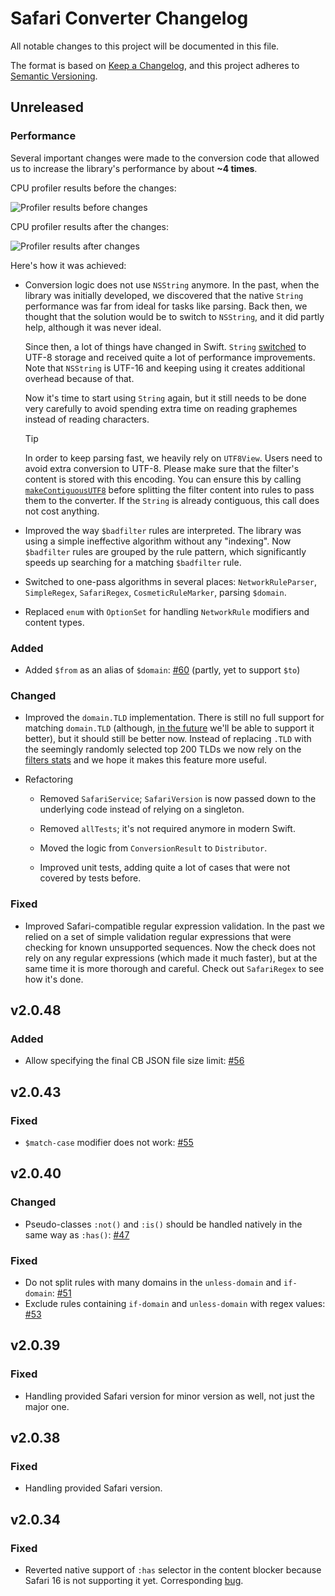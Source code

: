 # Safari Converter Changelog

All notable changes to this project will be documented in this file.

The format is based on [Keep a Changelog](https://keepachangelog.com/en/1.0.0/),
and this project adheres to [Semantic Versioning](https://semver.org/spec/v2.0.0.html).

## Unreleased

### Performance

Several important changes were made to the conversion code that allowed us to
increase the library's performance by about **~4 times**.

CPU profiler results before the changes:

![Profiler results before changes][profilebefore]

CPU profiler results after the changes:

![Profiler results after changes][profileafter]

Here's how it was achieved:

- Conversion logic does not use `NSString` anymore. In the past, when the
  library was initially developed, we discovered that the native `String`
  performance was far from ideal for tasks like parsing. Back then, we thought
  that the solution would be to switch to `NSString`, and it did partly help,
  although it was never ideal.

  Since then, a lot of things have changed in Swift. `String`
  [switched][swiftutf8] to UTF-8 storage and received quite a lot of performance
  improvements. Note that `NSString` is UTF-16 and keeping using it creates
  additional overhead because of that.

  Now it's time to start using `String` again, but it still needs to be done
  very carefully to avoid spending extra time on reading graphemes instead of
  reading characters.

  > [!TIP]
  > In order to keep parsing fast, we heavily rely on `UTF8View`. Users need to
  > avoid extra conversion to UTF-8. Please make sure that the filter's content
  > is stored with this encoding. You can ensure this by calling
  > [`makeContiguousUTF8`][makecontiguousutf8] before splitting the filter
  > content into rules to pass them to the converter. If the `String` is already
  > contiguous, this call does not cost anything.
- Improved the way `$badfilter` rules are interpreted. The library was using a
  simple ineffective algorithm without any "indexing". Now `$badfilter` rules
  are grouped by the rule pattern, which significantly speeds up searching for
  a matching `$badfilter` rule.
- Switched to one-pass algorithms in several places: `NetworkRuleParser`,
  `SimpleRegex`, `SafariRegex`, `CosmeticRuleMarker`, parsing `$domain`.
- Replaced `enum` with `OptionSet` for handling `NetworkRule` modifiers and
  content types.

[profilebefore]: https://cdn.adtidy.org/content/blog/articles/safari_converter_2_1/profile_before.png
[profileafter]: https://cdn.adtidy.org/content/blog/articles/safari_converter_2_1/profile_after.png
[swiftutf8]: https://www.swift.org/blog/utf8-string/
[makecontiguousutf8]: https://developer.apple.com/documentation/swift/string/makecontiguousutf8()

### Added

- Added `$from` as an alias of `$domain`: [#60] (partly, yet to support `$to`)

[#60]: https://github.com/AdguardTeam/SafariConverterLib/issues/60

### Changed

- Improved the `domain.TLD` implementation. There is still no full support for
  matching `domain.TLD` (although, [in the future][iftopurlissue] we'll be able
  to support it better), but it should still be better now. Instead of replacing
  `.TLD` with the seemingly randomly selected top 200 TLDs we now rely on the
  [filters stats][toptld] and we hope it makes this feature more useful.

- Refactoring

  - Removed `SafariService`; `SafariVersion` is now passed down to the
    underlying code instead of relying on a singleton.
  
  - Removed `allTests`; it's not required anymore in modern Swift.
  
  - Moved the logic from `ConversionResult` to `Distributor`.

  - Improved unit tests, adding quite a lot of cases that were not covered by
    tests before.

[iftopurlissue]: https://github.com/AdguardTeam/SafariConverterLib/issues/20
[toptld]: https://github.com/AdguardTeam/FiltersRegistry/blob/master/scripts/wildcard-domain-processor/wildcard_domains.json

### Fixed

- Improved Safari-compatible regular expression validation. In the past we
  relied on a set of simple validation regular expressions that were checking
  for known unsupported sequences. Now the check does not rely on any regular
  expressions (which made it much faster), but at the same time it is more
  thorough and careful. Check out `SafariRegex` to see how it's done.

## v2.0.48

### Added

- Allow specifying the final CB JSON file size limit: [#56]

[#56]: https://github.com/AdguardTeam/SafariConverterLib/issues/56

## v2.0.43

### Fixed

- `$match-case` modifier does not work: [#55]

[#55]: https://github.com/AdguardTeam/SafariConverterLib/issues/55

## v2.0.40

### Changed

- Pseudo-classes `:not()` and `:is()` should be handled natively in the same
  way as `:has()`: [#47]

[#47]: https://github.com/AdguardTeam/SafariConverterLib/issues/47

### Fixed

- Do not split rules with many domains in the `unless-domain` and `if-domain`: [#51]
- Exclude rules containing `if-domain` and `unless-domain` with regex values: [#53]

[#51]: https://github.com/AdguardTeam/SafariConverterLib/issues/51
[#53]: https://github.com/AdguardTeam/SafariConverterLib/issues/53

## v2.0.39

### Fixed

- Handling provided Safari version for minor version as well, not just the major
  one.

## v2.0.38

### Fixed

- Handling provided Safari version.

## v2.0.34

### Fixed

- Reverted native support of `:has` selector in the content blocker because
  Safari 16 is not supporting it yet.
  Corresponding [bug][webkit248868].

[webkit248868]: https://bugs.webkit.org/show_bug.cgi?id=248868
